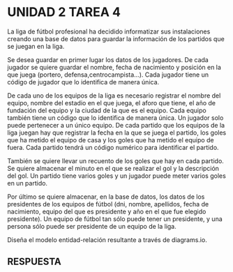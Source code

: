 # UNIDAD 2 TAREA 4

La liga de fútbol profesional ha decidido informatizar sus instalaciones creando una base de datos para guardar la información de los partidos que se juegan en la liga.

Se desea guardar en primer lugar los datos de los jugadores. De cada jugador se quiere guardar el nombre, fecha de nacimiento y posición en la que juega (portero, defensa,centrocampista…). Cada jugador tiene un código de jugador que lo identifica de manera única.

De cada uno de los equipos de la liga es necesario registrar el nombre del equipo, nombre del estadio en el que juega, el aforo que tiene, el año de fundación del equipo y la ciudad de la que es el equipo. Cada equipo también tiene un código que lo identifica de manera única. Un jugador solo puede pertenecer a un único equipo. De cada partido que los equipos de la liga juegan hay que registrar la fecha en la que se juega el partido, los goles que ha metido el equipo de casa y los goles que ha metido el equipo de fuera. Cada partido tendrá un código numérico para identificar el partido.

También se quiere llevar un recuento de los goles que hay en cada partido. Se quiere almacenar el minuto en el que se realizar el gol y la descripción del gol. Un partido tiene varios goles y un jugador puede meter varios goles en un partido.

Por último se quiere almacenar, en la base de datos, los datos de los presidentes de los equipos de fútbol (dni, nombre, apellidos, fecha de nacimiento, equipo del que es presidente y año en el que fue elegido presidente). Un equipo de fútbol tan sólo puede tener un presidente, y una persona sólo puede ser presidente de un equipo de la liga.

Diseña el modelo entidad-relación resultante a través de diagrams.io.

## RESPUESTA

<src img=/Imagenes/Tarea_4.drawio.png>

